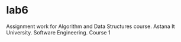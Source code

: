 # lab6
Assignment work for Algorithm and Data Structures course. Astana It University. Software Engineering. Course 1
